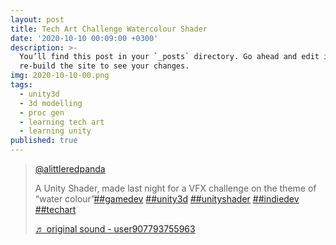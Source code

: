 ```yaml
---
layout: post
title: Tech Art Challenge Watercolour Shader 
date: '2020-10-10 00:09:00 +0300'
description: >-
  You’ll find this post in your `_posts` directory. Go ahead and edit it and
  re-build the site to see your changes.
img: 2020-10-10-00.png
tags:
  - unity3d
  - 3d modelling
  - proc gen
  - learning tech art
  - learning unity
published: true
---
```





<blockquote class="tiktok-embed" cite="https://www.tiktok.com/@alittleredpanda/video/6879403244968299778" data-video-id="6879403244968299778" style="max-width: 605px;min-width: 325px;" > <section> <a target="_blank" title="@alittleredpanda" href="https://www.tiktok.com/@alittleredpanda">@alittleredpanda</a> <p>A Unity Shader, made last night for a VFX challenge on the theme of “water colour”<a title="gamedev" target="_blank" href="https://www.tiktok.com/tag/gamedev">##gamedev</a> <a title="unity3d" target="_blank" href="https://www.tiktok.com/tag/unity3d">##unity3d</a> <a title="unityshader" target="_blank" href="https://www.tiktok.com/tag/unityshader">##unityshader</a> <a title="indiedev" target="_blank" href="https://www.tiktok.com/tag/indiedev">##indiedev</a> <a title="techart" target="_blank" href="https://www.tiktok.com/tag/techart">##techart</a></p> <a target="_blank" title="♬ original sound - user907793755963" href="https://www.tiktok.com/music/original-sound-6879403538661837569">♬ original sound - user907793755963</a> </section> </blockquote> <script async src="https://www.tiktok.com/embed.js"></script>